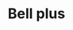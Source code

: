 ---
title: Bell plus
tags: ["bell", "plus", "notification", "add", "include", "alert"]
icon: bell-plus
svg: '<svg xmlns="http://www.w3.org/2000/svg" width="24" height="24" fill="none" viewBox="0 0 24 24" stroke-width="1.5" stroke-linecap="round" stroke-linejoin="round" stroke="currentColor"><path d="M18.831 10.256c0-3.701-2.46-7.256-6.813-7.256s-6.813 3.555-6.813 7.256c0 1.502-.988 2.654-1.818 3.859-3.73 5.971 20.807 5.703 17.262 0-.83-1.205-1.818-2.357-1.818-3.859"/><path d="M8.643 18.368C9.272 19.92 10.07 21 12 21c1.929 0 2.728-1.08 3.357-2.632M9.5 10h5M12 7.5v5"/></svg>'
---